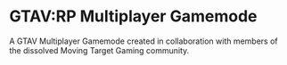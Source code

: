 # GTAV:RP Multiplayer Gamemode
A GTAV Multiplayer Gamemode created in collaboration with members of the dissolved Moving Target Gaming community.
